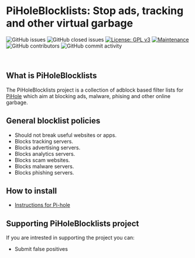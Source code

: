 # PiHoleBlocklists: Stop ads, tracking and other virtual garbage
![GitHub issues](https://img.shields.io/github/issues/hemiipatu/piholeblocklists?style=for-the-badge)
![GitHub closed issues](https://img.shields.io/github/issues-closed/hemiipatu/piholeblocklists?style=for-the-badge)
[![License: GPL v3](https://img.shields.io/badge/license-gplv3-blue.svg?style=for-the-badge)](https://www.gnu.org/licenses/gpl-3.0)
[![Maintenance](https://img.shields.io/badge/maintained%3f-yes-green.svg?style=for-the-badge)](https://github.com/hemiipatu/piholeblocklists/graphs/commit-activity)
![GitHub contributors](https://img.shields.io/github/contributors/hemiipatu/piholeblocklists?style=for-the-badge)
![GitHub commit activity](https://img.shields.io/github/commit-activity/m/hemiipatu/piholeblocklists?style=for-the-badge)

&nbsp;

## What is PiHoleBlocklists
The PiHoleBlocklists project is a collection of adblock based filter lists for [PiHole](https://pi-hole.net/) which aim at blocking ads, malware, phising and other online garbage.

## General blocklist policies
 - Should not break useful websites or apps.
 - Blocks tracking servers.
 - Blocks advertising servers.
 - Blocks analytics servers.
 - Blocks scam websites.
 - Blocks malware servers.
 - Blocks phishing servers.

## How to install
 - [Instructions for Pi-hole]()

## Supporting PiHoleBlocklists project
If you are intrested in supporting the project you can:
 - Submit false positives
